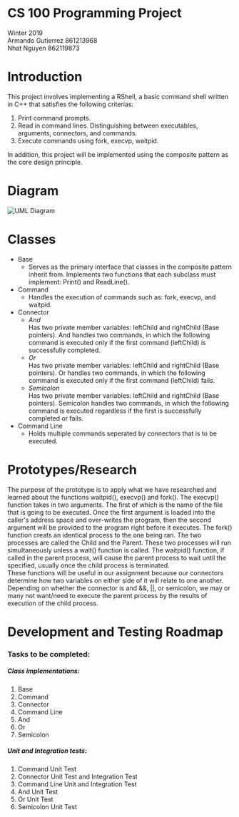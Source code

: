 # CS 100 Programming Project
Winter 2019\
Armando Gutierrez 861213968\
Nhat Nguyen 862119873

# Introduction
This project involves implementing a RShell, a basic command shell written in C++ that satisfies the following criterias: 
1. Print command prompts.
2. Read in command lines. Distinguishing between executables, arguments, connectors, and commands.
3. Execute commands using fork, execvp, waitpid.

In addition, this project will be implemented using the composite pattern as the core design principle.

# Diagram
![UML Diagram](https://github.com/cs100/assignment-cs_100_aa_assignment_1/blob/master/Images/Assignment_1_UML.jpeg?raw=true)

# Classes
* Base
  * Serves as the primary interface that classes in the composite pattern inherit from. Implements two functions that each subclass must implement: Print() and ReadLine().
* Command
  * Handles the execution of commands such as: fork, execvp, and waitpid.
* Connector
  * *And*\
Has two private member variables: leftChild and rightChild (Base pointers). And handles two commands, in which the following command is executed only if the first command (leftChild) is successfully completed.
  * *Or*\
Has two private member variables: leftChild and rightChild (Base pointers). Or handles two commands, in which the following command is executed only if the first command (leftChild) fails.
  * *Semicolon*\
Has two private member variables: leftChild and rightChild (Base pointers). Semicolon handles two commands, in which the following command is executed regardless if the first is successfully completed or fails.
* Command Line
  * Holds multiple commands seperated by connectors that is to be executed.
# Prototypes/Research
The purpose of the prototype is to apply what we have researched and learned about the functions waitpid(), execvp() and fork(). The execvp() function takes in two arguments. The first of which is the name of the file that is going to be executed. Once the first argument is loaded into the caller's address space and over-writes the program, then the second argument will be provided to the program right before it executes. The fork() function creats an identical process to the one being ran. The two processes are called the Child and the Parent. These two processes will run simultaneously unless a wait() function is called. The waitpid() function, if called in the parent process, will cause the parent process to wait until the specified, usually once the child process is terminated. \
These functions will be useful in our assignment because our connectors determine how two variables on either side of it will relate to one another. Depending on whether the connector is and &&, ||, or semicolon, we may or many not want/need to execute the parent process by the results of execution of the child process.

# Development and Testing Roadmap
### Tasks to be completed:
##### Class implementations:
1. Base
2. Command
3. Connector
4. Command Line
5. And
6. Or
7. Semicolon
##### Unit and Integration tests:
1. Command Unit Test
2. Connector Unit Test and Integration Test
3. Command Line Unit and Integration Test
4. And Unit Test
5. Or Unit Test
6. Semicolon Unit Test

